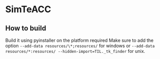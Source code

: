 # SimTeACC

## How to build
Build it using pyinstaller on the platform required
Make sure to add the option  `--add-data resources/\*;resources/` for windows or `--add-data resources/*:resources/ --hidden-import=TIL._tk_finder` for unix.
